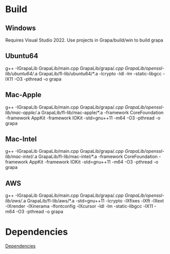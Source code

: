 # Build

## Windows
Requires Visual Studio 2022. Use projects in Grapa/build/win to build grapa

## Ubuntu64
g++ -IGrapaLib GrapaLib/main.cpp GrapaLib/grapa/*.cpp GrapaLib/openssl-lib/ubuntu64/*.a GrapaLib/fl-lib/ubuntu64/*.a -lcrypto -ldl -lm -static-libgcc -lX11 -O3 -pthread -o grapa

## Mac-Apple
g++ -IGrapaLib GrapaLib/main.cpp GrapaLib/grapa/*.cpp GrapaLib/openssl-lib/mac-apple/*.a GrapaLib/fl-lib/mac-apple/*.a -framework CoreFoundation -framework AppKit -framework IOKit -std=gnu++11 -m64 -O3 -pthread -o grapa

## Mac-Intel
g++ -IGrapaLib GrapaLib/main.cpp GrapaLib/grapa/*.cpp GrapaLib/openssl-lib/mac-intel/*.a GrapaLib/fl-lib/mac-intel/*.a -framework CoreFoundation -framework AppKit -framework IOKit -std=gnu++11 -m64 -O3 -pthread -o grapa

## AWS
g++ -IGrapaLib GrapaLib/main.cpp GrapaLib/grapa/*.cpp GrapaLib/openssl-lib/aws/*.a GrapaLib/fl-lib/aws/*.a -std=gnu++11 -lcrypto -lXfixes -lXft -lXext -lXrender -lXinerama -lfontconfig -lXcursor -ldl -lm -static-libgcc -lX11 -m64 -O3 -pthread -o grapa

# Dependencies

[Dependencies](DEPENDENCIES.md)
